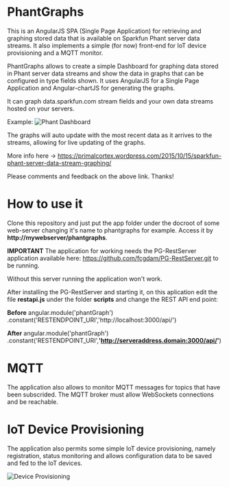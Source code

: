 # PhantGraphs
This is an AngularJS SPA (Single Page Application) for retrieving and graphing stored data that is available on Sparkfun Phant server data streams.
It also implements a simple (for now) front-end for IoT device provisioning and a MQTT monitor.

PhantGraphs allows to create a simple Dashboard for graphing data stored in Phant server data streams and show the data in graphs that can be configured in type fields shown.
It uses AngularJS for a Single Page Application and Angular-chartJS for generating the graphs. 

It can graph data.sparkfun.com stream fields and your own data streams hosted on your servers.

Example:
![Phant Dashboard](https://primalcortex.files.wordpress.com/2015/10/selection_242.png)

The graphs will auto update with the most recent data as it arrives to the streams, allowing for live updating of the graphs.

More info here -> https://primalcortex.wordpress.com/2015/10/15/sparkfun-phant-server-data-stream-graphing/

Please comments and feedback on the above link. Thanks!

# How to use it
Clone this repository and just put the app folder under the docroot of some web-server changing it's name to phantgraphs for example. Access it by **http://mywebserver/phantgraphs**.

**IMPORTANT**
The application for working needs the PG-RestServer application available here: https://github.com/fcgdam/PG-RestServer.git to be running.

Without this server running the application won't work.

After installing the PG-RestServer and starting it, on this aplication edit the file **restapi.js** under the folder **scripts** and change the REST API end point:

**Before**
angular.module('phantGraph')
    .constant('RESTENDPOINT_URI','http://localhost:3000/api/') 

**After**
angular.module('phantGraph')
    .constant('RESTENDPOINT_URI',**'http://serveraddress.domain:3000/api/'**)
    

# MQTT
The application also allows to monitor MQTT messages for topics that have been subscrided. The MQTT broker must allow WebSockets connections and be reachable.

# IoT Device Provisioning
The application also permits some simple IoT device provisioning, namely registration, status monitoring and allows configuration data to be saved and fed to the IoT devices.

![Device Provisioning](https://primalcortex.files.wordpress.com/2015/10/selection_239.png)


